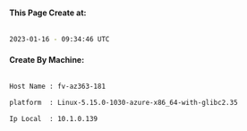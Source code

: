 
   
#### This Page Create at:

```bash

2023-01-16 - 09:34:46 UTC

```

#### Create By Machine:

```bash

Host Name : fv-az363-181

platform  : Linux-5.15.0-1030-azure-x86_64-with-glibc2.35

Ip Local  : 10.1.0.139

```

